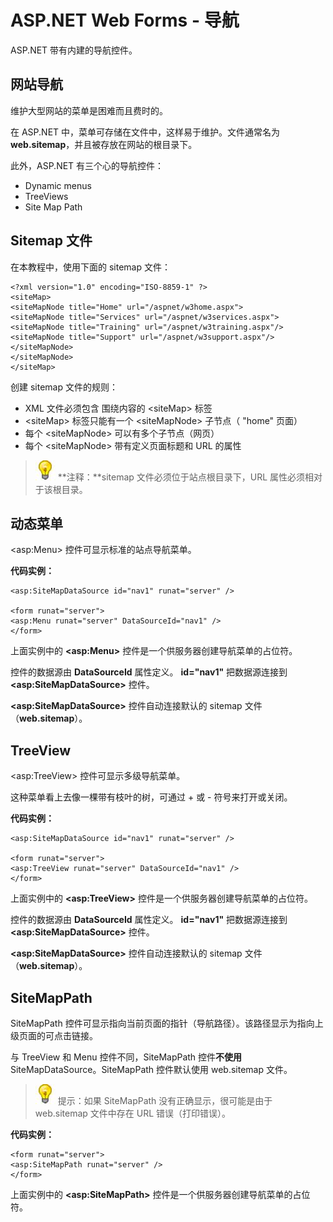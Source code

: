 
# ASP.NET Web Forms - 导航

ASP.NET 带有内建的导航控件。

## 网站导航

维护大型网站的菜单是困难而且费时的。

在 ASP.NET 中，菜单可存储在文件中，这样易于维护。文件通常名为 **web.sitemap**，并且被存放在网站的根目录下。

此外，ASP.NET 有三个心的导航控件：

*   Dynamic menus
*   TreeViews
*   Site Map Path

## Sitemap 文件

在本教程中，使用下面的 sitemap 文件：

```
<?xml version="1.0" encoding="ISO-8859-1" ?>  
<siteMap>  
<siteMapNode title="Home" url="/aspnet/w3home.aspx">  
<siteMapNode title="Services" url="/aspnet/w3services.aspx">  
<siteMapNode title="Training" url="/aspnet/w3training.aspx"/>  
<siteMapNode title="Support" url="/aspnet/w3support.aspx"/>  
</siteMapNode>  
</siteMapNode>  
</siteMap>
```

创建 sitemap 文件的规则：

*   XML 文件必须包含 围绕内容的 &lt;siteMap&gt; 标签
*   &lt;siteMap&gt; 标签只能有一个 &lt;siteMapNode&gt; 子节点（ "home" 页面）
*   每个 &lt;siteMapNode&gt; 可以有多个子节点（网页）
*   每个 &lt;siteMapNode&gt; 带有定义页面标题和 URL 的属性

> ![lamp](/../img/lamp.jpg)
> **注释：**sitemap 文件必须位于站点根目录下，URL 属性必须相对于该根目录。

## 动态菜单

&lt;asp:Menu&gt; 控件可显示标准的站点导航菜单。

**代码实例：**

```
<asp:SiteMapDataSource id="nav1" runat="server" />  

<form runat="server">  
<asp:Menu runat="server" DataSourceId="nav1" />  
</form>
```

上面实例中的 **&lt;asp:Menu&gt;** 控件是一个供服务器创建导航菜单的占位符。

控件的数据源由 **DataSourceId** 属性定义。 **id="nav1"** 把数据源连接到 **&lt;asp:SiteMapDataSource&gt;** 控件。

**&lt;asp:SiteMapDataSource&gt;** 控件自动连接默认的 sitemap 文件（**web.sitemap**）。

## TreeView

&lt;asp:TreeView&gt; 控件可显示多级导航菜单。

这种菜单看上去像一棵带有枝叶的树，可通过 + 或 - 符号来打开或关闭。

**代码实例：**

```
<asp:SiteMapDataSource id="nav1" runat="server" />  

<form runat="server">  
<asp:TreeView runat="server" DataSourceId="nav1" />  
</form>
```

上面实例中的 **&lt;asp:TreeView&gt;** 控件是一个供服务器创建导航菜单的占位符。

控件的数据源由 **DataSourceId** 属性定义。 **id="nav1"** 把数据源连接到 **&lt;asp:SiteMapDataSource&gt;** 控件。

**&lt;asp:SiteMapDataSource&gt;** 控件自动连接默认的 sitemap 文件（**web.sitemap**）。

## SiteMapPath

SiteMapPath 控件可显示指向当前页面的指针（导航路径）。该路径显示为指向上级页面的可点击链接。

与 TreeView 和 Menu 控件不同，SiteMapPath 控件**不使用** SiteMapDataSource。SiteMapPath 控件默认使用 web.sitemap 文件。

> ![lamp](/../img/lamp.jpg)
> 提示：如果 SiteMapPath 没有正确显示，很可能是由于 web.sitemap 文件中存在 URL 错误（打印错误）。

**代码实例：**

```
<form runat="server">  
<asp:SiteMapPath runat="server" />  
</form>
```

上面实例中的 **&lt;asp:SiteMapPath&gt;** 控件是一个供服务器创建导航菜单的占位符。


